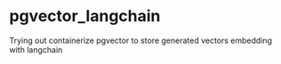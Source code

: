 # pgvector_langchain
Trying out containerize pgvector to store generated vectors embedding with langchain
